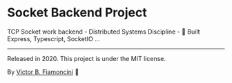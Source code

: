 # Socket Backend Project

TCP Socket work backend - Distributed Systems Discipline - 💙 Built Express, Typescript, SocketIO ...

----------
Released in 2020. This project is under the MIT license.

By [Victor B. Fiamoncini](https://github.com/Victor-Fiamoncini) 🚀
